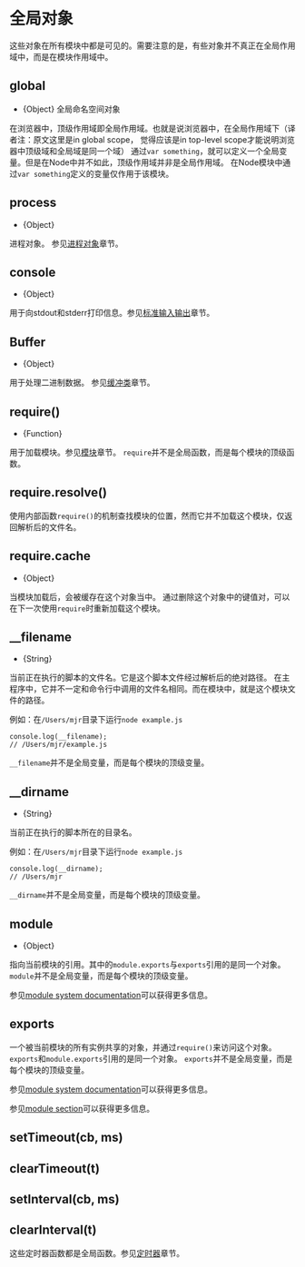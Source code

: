# 全局对象

<!-- type=misc -->

这些对象在所有模块中都是可见的。需要注意的是，有些对象并不真正在全局作用域中，而是在模块作用域中。


## global

<!-- type=global -->

* {Object} 全局命名空间对象

在浏览器中，顶级作用域即全局作用域。也就是说浏览器中，在全局作用域下（译者注：原文这里是in global scope，
觉得应该是in top-level scope才能说明浏览器中顶级域和全局域是同一个域）
通过`var something`，就可以定义一个全局变量。但是在Node中并不如此，顶级作用域并非是全局作用域。
在Node模块中通过`var something`定义的变量仅作用于该模块。

## process

<!-- type=global -->

* {Object}

进程对象。 参见[进程对象](process_cn.html#process)章节。

## console

<!-- type=global -->

* {Object}

用于向stdout和stderr打印信息。参见[标准输入输出](stdio_cn.html)章节。

## Buffer

<!-- type=global -->

* {Object}

用于处理二进制数据。 参见[缓冲类](buffer_cn.html)章节。

## require()

<!-- type=var -->

* {Function}

用于加载模块。参见[模块](modules_cn.html#modules)章节。
`require`并不是全局函数，而是每个模块的顶级函数。

## require.resolve()

使用内部函数`require()`的机制查找模块的位置，然而它并不加载这个模块，仅返回解析后的文件名。

## require.cache

* {Object}

当模块加载后，会被缓存在这个对象当中。
通过删除这个对象中的键值对，可以在下一次使用`require`时重新加载这个模块。

## __filename

<!-- type=var -->

* {String}

当前正在执行的脚本的文件名。它是这个脚本文件经过解析后的绝对路径。
在主程序中，它并不一定和命令行中调用的文件名相同。而在模块中，就是这个模块文件的路径。

例如：在`/Users/mjr`目录下运行`node example.js`

    console.log(__filename);
    // /Users/mjr/example.js

`__filename`并不是全局变量，而是每个模块的顶级变量。

## __dirname

<!-- type=var -->

* {String}

当前正在执行的脚本所在的目录名。

例如：在`/Users/mjr`目录下运行`node example.js`

    console.log(__dirname);
    // /Users/mjr

`__dirname`并不是全局变量，而是每个模块的顶级变量。


## module

<!-- type=var -->

* {Object}


指向当前模块的引用。其中的`module.exports`与`exports`引用的是同一个对象。
`module`并不是全局变量，而是每个模块的顶级变量。

参见[module system documentation](modules_cn.html)可以获得更多信息。


## exports

<!-- type=var -->

一个被当前模块的所有实例共享的对象，并通过`require()`来访问这个对象。
`exports`和`module.exports`引用的是同一个对象。
`exports`并不是全局变量，而是每个模块的顶级变量。

参见[module system documentation](modules_cn.html)可以获得更多信息。

参见[module section](modules_cn.html)可以获得更多信息。

## setTimeout(cb, ms)
## clearTimeout(t)
## setInterval(cb, ms)
## clearInterval(t)

<!--type=global-->

这些定时器函数都是全局函数。参见[定时器](timers_cn.html)章节。
